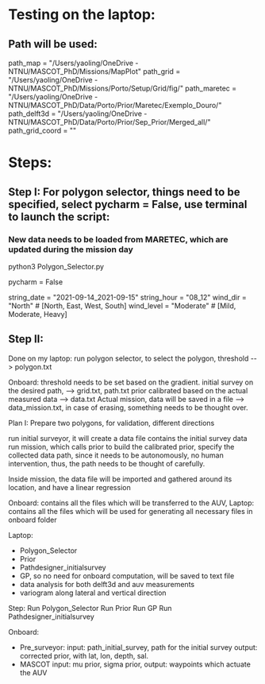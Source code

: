 # Testing on the laptop:
## Path will be used:
path_map = "/Users/yaoling/OneDrive - NTNU/MASCOT_PhD/Missions/MapPlot"
path_grid = "/Users/yaoling/OneDrive - NTNU/MASCOT_PhD/Missions/Porto/Setup/Grid/fig/"
path_maretec = "/Users/yaoling/OneDrive - NTNU/MASCOT_PhD/Data/Porto/Prior/Maretec/Exemplo_Douro/"
path_delft3d = "/Users/yaoling/OneDrive - NTNU/MASCOT_PhD/Data/Porto/Prior/Sep_Prior/Merged_all/"
path_grid_coord = ""

# Steps:

## Step I: For polygon selector, things need to be specified, select pycharm = False, use terminal to launch the script:

### New data needs to be loaded from MARETEC, which are updated during the mission day

python3 Polygon_Selector.py

pycharm = False

string_date = "2021-09-14_2021-09-15"
string_hour = "08_12"
wind_dir = "North" # [North, East, West, South]
wind_level = "Moderate" # [Mild, Moderate, Heavy]

## Step II:


Done on my laptop:
run polygon selector, to select the polygon, threshold --> polygon.txt

Onboard:
threshold needs to be set based on the gradient.
initial survey on the desired path, --> grid.txt, path.txt
prior calibrated based on the actual measured data --> data.txt
Actual mission, data will be saved in a file --> data_mission.txt, in case of erasing, something needs to be thought over.


Plan I:
Prepare two polygons, for validation, different directions


run initial surveyor, it will create a data file contains the initial survey data
run mission, which calls prior to build the calibrated prior, specify the collected data path, since it needs to be autonomously, no human intervention, thus, the path needs to be thought of carefully.

Inside mission, the data file will be imported and gathered around its location, and have a linear regression

Onboard: contains all the files which will be transferred to the AUV,
Laptop: contains all the files which will be used for generating all necessary files in onboard folder


Laptop:
- Polygon_Selector
- Prior
- Pathdesigner_initialsurvey
- GP, so no need for onboard computation, will be saved to text file
- data analysis for both delft3d and auv measurements
- variogram along lateral and vertical direction

Step:
Run Polygon_Selector
Run Prior
Run GP
Run Pathdesigner_initialsurvey


Onboard:
- Pre_surveyor:
  input: path_initial_survey, path for the initial survey
  output: corrected prior, with lat, lon, depth, sal.
- MASCOT
  input: mu prior, sigma prior,
  output: waypoints which actuate the AUV
